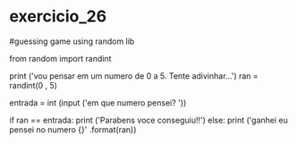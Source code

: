 # exercicio_26

#guessing game using random lib

from random import randint



print ('vou pensar em um numero de 0 a 5. Tente adivinhar...')
ran = randint(0 , 5)

entrada = int (input ('em que numero pensei? '))


if ran == entrada:
    print ('Parabens voce conseguiu!!')
else:
    print ('ganhei eu pensei no numero {}' .format(ran))
